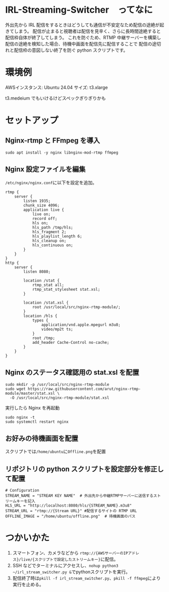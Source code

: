 # IRL-Streaming-Switcher　ってなに
外出先から IRL 配信をするときはどうしても通信が不安定なため配信の途絶が起きてしまう。
配信が止まると視聴者は配信を見辛く、さらに長時間途絶すると配信枠自体が終了してしまう。
これを防ぐため、RTMP 中継サーバーを構築し配信の途絶を検知した場合、待機中画面を配信先に配信することで
配信の途切れと配信枠の意図しない終了を防ぐ python スクリプトです。

# 環境例
AWSインスタンス: Ubuntu 24.04
サイズ: t3.xlarge

t3.medeium でもいけるけどスペックぎりぎりかも

# セットアップ
## Nginx-rtmp と FFmpeg を導入

`sudo apt install -y nginx libnginx-mod-rtmp ffmpeg`

## Nginx 設定ファイルを編集
`/etc/nginx/nginx.conf`に以下を設定を追加。

```
rtmp {
    server {
        listen 1935;
        chunk_size 4096;
        application live {
            live on;
            record off;
            hls on;
            hls_path /tmp/hls;
            hls_fragment 2;
            hls_playlist_length 6;
            hls_cleanup on;
            hls_continuous on;
        }
    }
}
http {
    server {
        listen 8080;

        location /stat {
            rtmp_stat all;
            rtmp_stat_stylesheet stat.xsl;
        }

        location /stat.xsl {
            root /usr/local/src/nginx-rtmp-module/;
        }
        location /hls {
            types {
                application/vnd.apple.mpegurl m3u8;
                video/mp2t ts;
            }
            root /tmp;
            add_header Cache-Control no-cache;
        }
    }
}
```

## Nginx のステータス確認用の stat.xsl を配置
```
sudo mkdir -p /usr/local/src/nginx-rtmp-module
sudo wget https://raw.githubusercontent.com/arut/nginx-rtmp-module/master/stat.xsl \
  -O /usr/local/src/nginx-rtmp-module/stat.xsl
```
実行したら Nginx を再起動
```
sudo nginx -t
sudo systemctl restart nginx
```

## お好みの待機画面を配置
スクリプトでは`/home/ubuntu`に`Offline.png`を配置

## リポジトリの python スクリプトを設定部分を修正して配置
```
# Configuration
STREAM_NAME = "STREAM KEY NAME"  # 外出先から中継RTMPサーバーに送信するストリームキーを記入
HLS_URL = "http://localhost:8080/hls/{STREAM_NAME}.m3u8"
STREAM_URL = "rtmp://{Stream URL}" #配信するサイトの RTMP URL
OFFLINE_IMAGE = "/home/ubuntu/offline.png"  # 待機画面のパス
```

# つかいかた
1. スマートフォン、カメラなどから `rtmp://{AWSサーバーのIPアドレス}/live/{スクリプトで設定したストリームキー}`に配信。
2. SSH などでターミナルにアクセスし、`nohup python3 ~/irl_stream_switcher.py &`でpythonスクリプトを実行。
3. 配信終了時は`pkill -f irl_stream_switcher.py`、`pkill -f ffmpeg`により実行を止める。




 


